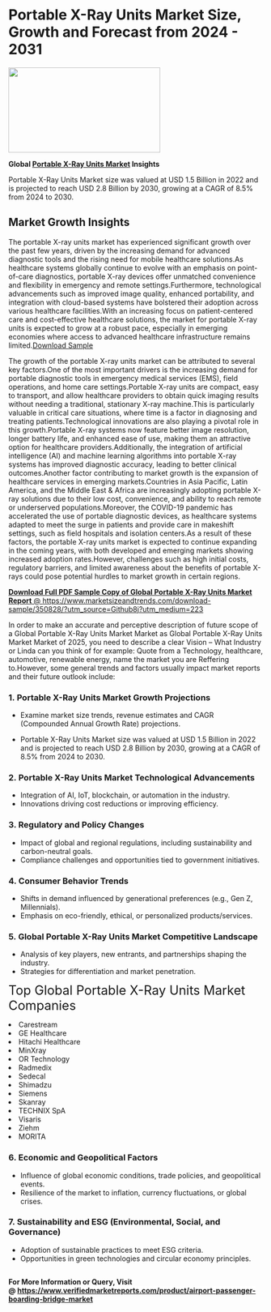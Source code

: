 <H1>Portable X-Ray Units Market Size, Growth and Forecast from 2024 - 2031</H1><img class="aligncenter size-medium wp-image-584254" src="https://thirdeyenews.in/wp-content/uploads/2024/09/Global-Market-Research-300x168.jpeg" alt="" width="300" height="168" /><p><strong>Global&nbsp;<a href="https://www.marketsizeandtrends.com/download-sample/350828/?utm_source=Github8j?utm_medium=223">Portable X-Ray Units Market</a> Insights</strong></p><p>Portable X-Ray Units Market size was valued at USD 1.5 Billion in 2022 and is projected to reach USD 2.8 Billion by 2030, growing at a CAGR of 8.5% from 2024 to 2030.</p><p><h2>Market Growth Insights</h2> The portable X-ray units market has experienced significant growth over the past few years, driven by the increasing demand for advanced diagnostic tools and the rising need for mobile healthcare solutions.As healthcare systems globally continue to evolve with an emphasis on point-of-care diagnostics, portable X-ray devices offer unmatched convenience and flexibility in emergency and remote settings.Furthermore, technological advancements such as improved image quality, enhanced portability, and integration with cloud-based systems have bolstered their adoption across various healthcare facilities.With an increasing focus on patient-centered care and cost-effective healthcare solutions, the market for portable X-ray units is expected to grow at a robust pace, especially in emerging economies where access to advanced healthcare infrastructure remains limited.<a href="#">Download Sample</a> <p>The growth of the portable X-ray units market can be attributed to several key factors.One of the most important drivers is the increasing demand for portable diagnostic tools in emergency medical services (EMS), field operations, and home care settings.Portable X-ray units are compact, easy to transport, and allow healthcare providers to obtain quick imaging results without needing a traditional, stationary X-ray machine.This is particularly valuable in critical care situations, where time is a factor in diagnosing and treating patients.Technological innovations are also playing a pivotal role in this growth.Portable X-ray systems now feature better image resolution, longer battery life, and enhanced ease of use, making them an attractive option for healthcare providers.Additionally, the integration of artificial intelligence (AI) and machine learning algorithms into portable X-ray systems has improved diagnostic accuracy, leading to better clinical outcomes.Another factor contributing to market growth is the expansion of healthcare services in emerging markets.Countries in Asia Pacific, Latin America, and the Middle East & Africa are increasingly adopting portable X-ray solutions due to their low cost, convenience, and ability to reach remote or underserved populations.Moreover, the COVID-19 pandemic has accelerated the use of portable diagnostic devices, as healthcare systems adapted to meet the surge in patients and provide care in makeshift settings, such as field hospitals and isolation centers.As a result of these factors, the portable X-ray units market is expected to continue expanding in the coming years, with both developed and emerging markets showing increased adoption rates.However, challenges such as high initial costs, regulatory barriers, and limited awareness about the benefits of portable X-rays could pose potential hurdles to market growth in certain regions.<a href="#"></p><p><span class=""><strong>Download Full PDF Sample Copy of Global Portable X-Ray Units Market Report</strong> @ <a href="https://www.marketsizeandtrends.com/download-sample/350828/?utm_source=Github8j?utm_medium=223" target="_blank">https://www.marketsizeandtrends.com/download-sample/350828/?utm_source=Github8j?utm_medium=223</a></span></p><p>In order to make an accurate and perceptive description of future scope of a Global&nbsp;Portable X-Ray Units Market Market as Global&nbsp;Portable X-Ray Units Market Market of 2025, you need to describe a clear Vision &ndash; What Industry or Linda can you think of for example: Quote from a Technology, healthcare, automotive, renewable energy, name the market you are Reffering to.However, some general trends and factors usually impact market reports and their future outlook include:</p><h3>1.&nbsp;<strong>Portable X-Ray Units Market Growth Projections</strong></h3><ul><li>Examine market size trends, revenue estimates and CAGR (Compounded Annual Growth Rate) projections.</li><li><p>Portable X-Ray Units Market size was valued at USD 1.5 Billion in 2022 and is projected to reach USD 2.8 Billion by 2030, growing at a CAGR of 8.5% from 2024 to 2030.</p></li></ul><h3>2.&nbsp;<strong>Portable X-Ray Units Market Technological Advancements</strong></h3><ul><li>Integration of AI, IoT, blockchain, or automation in the industry.</li><li>Innovations driving cost reductions or improving efficiency.</li></ul><h3>3.&nbsp;<strong>Regulatory and Policy Changes</strong></h3><ul><li>Impact of global and regional regulations, including sustainability and carbon-neutral goals.</li><li>Compliance challenges and opportunities tied to government initiatives.</li></ul><h3>4.&nbsp;<strong>Consumer Behavior Trends</strong></h3><ul><li>Shifts in demand influenced by generational preferences (e.g., Gen Z, Millennials).</li><li>Emphasis on eco-friendly, ethical, or personalized products/services.</li></ul><h3>5.&nbsp;<strong>Global Portable X-Ray Units Market Competitive Landscape</strong></h3><ul><li>Analysis of key players, new entrants, and partnerships shaping the industry.</li><li>Strategies for differentiation and market penetration.</li></ul><p data-pm-slice="1 1 []"><span style="color: inherit; font-family: inherit; font-size: 25px;">Top Global Portable X-Ray Units Market Companies</span></p><div class="" data-test-id=""><p><li>Carestream</li><li> GE Healthcare</li><li> Hitachi Healthcare</li><li> MinXray</li><li> OR Technology</li><li> Radmedix</li><li> Sedecal</li><li> Shimadzu</li><li> Siemens</li><li> Skanray</li><li> TECHNIX SpA</li><li> Visaris</li><li> Ziehm</li><li> MORITA</li></p></div><h3>6.&nbsp;<strong>Economic and Geopolitical Factors</strong></h3><ul><li>Influence of global economic conditions, trade policies, and geopolitical events.</li><li>Resilience of the market to inflation, currency fluctuations, or global crises.</li></ul><h3>7.&nbsp;<strong>Sustainability and ESG (Environmental, Social, and Governance)</strong></h3><ul><li>Adoption of sustainable practices to meet ESG criteria.</li><li>Opportunities in green technologies and circular economy principles.</li></ul><h2><strong style="font-size: 14px;">For More Information or Query, Visit @&nbsp;</strong><a style="background-color: #ffffff; font-size: 14px;" href="https://www.marketsizeandtrends.com/report/portable-x-ray-units-market/" target="_blank">https://www.verifiedmarketreports.com/product/airport-passenger-boarding-bridge-market</a></h2>
